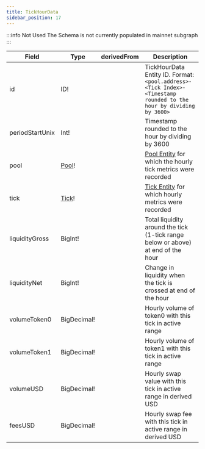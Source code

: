 ```yaml
---
title: TickHourData
sidebar_position: 17
---
```


:::info Not Used
The Schema is not currently populated in mainnet subgraph
:::

|Field|Type|derivedFrom|Description|
|-|-|-|-|
|id | ID! | | TickHourData Entity ID. Format: `<pool.address>-<Tick Index>-<Timestamp rounded to the hour by dividing by 3600>` |
|periodStartUnix | Int! | | Timestamp rounded to the hour by dividing by 3600 |
|pool | [Pool](./pool)! | | [Pool Entity](./pool) for which the hourly tick metrics were recorded |
|tick | [Tick](./tick)! | | [Tick Entity](./tick) for which hourly metrics were recorded |
|liquidityGross | BigInt! | | Total liquidity around the tick (1-tick range below or above) at end of the hour |
|liquidityNet | BigInt! | | Change in liquidity when the tick is crossed at end of the hour |
|volumeToken0 | BigDecimal! | | Hourly volume of token0 with this tick in active range |
|volumeToken1 | BigDecimal! | | Hourly volume of token1 with this tick in active range |
|volumeUSD | BigDecimal! | | Hourly swap value with this tick in active range in derived USD |
|feesUSD | BigDecimal! | |  Hourly swap fee with this tick in active range in derived USD |
